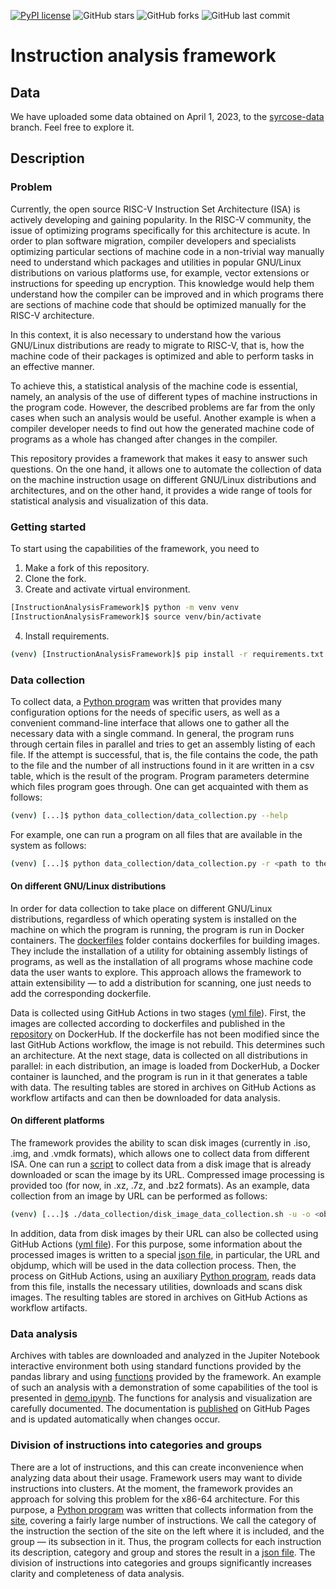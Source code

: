 [![PyPI license](https://img.shields.io/pypi/l/ansicolortags.svg)](https://github.com/Danila-Pechenev/InstructionAnalysisFramework/blob/master/LICENSE.md)
![GitHub stars](https://img.shields.io/github/stars/Danila-Pechenev/InstructionAnalysisFramework?style=social)
![GitHub forks](https://img.shields.io/github/forks/Danila-Pechenev/InstructionAnalysisFramework?style=social)
![GitHub last commit](https://img.shields.io/github/last-commit/Danila-Pechenev/InstructionAnalysisFramework?color=red&style=plastic)

# Instruction analysis framework
## Data
We have uploaded some data obtained on April 1, 2023, to the [syrcose-data](https://github.com/Danila-Pechenev/InstructionAnalysisFramework/tree/syrcose-data) branch.
Feel free to explore it.

## Description
### Problem
Currently, the open source RISC-V Instruction Set Architecture (ISA) is actively
developing and gaining popularity. In the RISC-V community, the issue of optimizing
programs specifically for this architecture is acute. In order to plan software migration,
compiler developers and specialists optimizing particular sections of machine code
in a non-trivial way manually need to understand which packages and utilities in
popular GNU/Linux distributions on various platforms use, for example, vector extensions
or instructions for speeding up encryption. This knowledge would help them understand
how the compiler can be improved and in which programs there are sections of
machine code that should be optimized manually for the RISC-V architecture.

In this context, it is also necessary to understand how the various GNU/Linux
distributions are ready to migrate to RISC-V, that is, how the machine code of
their packages is optimized and able to perform tasks in an effective manner.

To achieve this, a statistical analysis of the machine code is essential, namely,
an analysis of the use of different types of machine instructions in the program code.
However, the described problems are far from the only cases when such an analysis
would be useful. Another example is when a compiler developer needs to
find out how the generated machine code of programs as a whole has
changed after changes in the compiler.

This repository provides a framework that makes it easy to answer
such questions. On the one hand, it allows one to automate the collection of data
on the machine instruction usage on different GNU/Linux distributions and architectures,
and on the other hand, it provides a wide range of tools for statistical analysis
and visualization of this data.

### Getting started
To start using the capabilities of the framework, you need to
1.  Make a fork of this repository.
2.  Clone the fork.
3.  Create and activate virtual environment.
```bash
[InstructionAnalysisFramework]$ python -m venv venv
[InstructionAnalysisFramework]$ source venv/bin/activate
```
4.  Install requirements.
```bash
(venv) [InstructionAnalysisFramework]$ pip install -r requirements.txt
```

### Data collection
To collect data, a [Python program](https://github.com/Danila-Pechenev/InstructionAnalysisFramework/blob/master/data_collection/data_collection.py) was written that provides many
configuration options for the needs of specific users, as well
as a convenient command-line interface that allows one to
gather all the necessary data with a single command. In general, the program runs through certain files in parallel and tries to get an assembly listing
of each file. If the attempt is successful, that is, the file contains the code,
the path to the file and the number of all instructions found in it are
written in a csv table, which is the result of the program. Program parameters determine
which files program goes through. One can get acquainted with them as follows:
```bash
(venv) [...]$ python data_collection/data_collection.py --help
```
For example, one can run a program on all files that are available in the system as follows:
```bash
(venv) [...]$ python data_collection/data_collection.py -r <path to the table>
```
#### On different GNU/Linux distributions
In order for data collection to take place on different GNU/Linux
distributions, regardless of which operating system is installed on the machine
on which the program is running, the program is run in Docker containers.
The [dockerfiles](https://github.com/Danila-Pechenev/InstructionAnalysisFramework/tree/master/dockerfiles) folder
contains dockerfiles for building images. They include the installation of a utility for obtaining
assembly listings of programs, as well as the installation of all programs whose machine
code data the user wants to explore. This approach allows the framework to attain
extensibility — to add a distribution for scanning, one just needs
to add the corresponding dockerfile.

Data is collected using GitHub Actions in two stages ([yml file](https://github.com/Danila-Pechenev/InstructionAnalysisFramework/blob/master/.github/workflows/DockerImagesDC.yml)).
First, the images are collected according to dockerfiles and published in the [repository](https://hub.docker.com/repository/docker/danilapechenev/instruction-analysis/general)
on DockerHub. If the dockerfile has not been modified since the last GitHub Actions workflow,
the image is not rebuild. This determines such an architecture. At the next stage, data is collected on all
distributions in parallel: in each distribution, an image is loaded from
DockerHub, a Docker container is launched, and the program is run in it
that generates a table with data. The resulting tables are stored in archives  on GitHub Actions
as workflow artifacts and can then be downloaded for data analysis.

#### On different platforms
The framework provides the ability to scan disk images (currently in .iso, .img, and .vmdk formats), which allows one to collect data
from different ISA. One can run a [script](https://github.com/Danila-Pechenev/InstructionAnalysisFramework/blob/master/data_collection/disk_image_data_collection.sh)
to collect data from a disk image that is already downloaded or scan the image by its URL.
Compressed image processing is provided too (for now, in .xz, .7z, and .bz2 formats). As an example, data collection from an image by URL can be performed as follows:
```bash
(venv) [...]$ ./data_collection/disk_image_data_collection.sh -u -o <objdump command> <url> <table path>
```

In addition, data from disk images by their URL can also be collected using GitHub Actions ([yml file](https://github.com/Danila-Pechenev/InstructionAnalysisFramework/blob/master/.github/workflows/DiskImagesDC.yml)).
For this purpose, some information about the processed images is written to a special [json file](https://github.com/Danila-Pechenev/InstructionAnalysisFramework/blob/master/disk-images.json),
in particular, the URL and objdump, which will be used in the data collection process.
Then, the process on GitHub Actions, using an auxiliary [Python program](https://github.com/Danila-Pechenev/InstructionAnalysisFramework/blob/master/data_collection/gha_disk_image_scanner.py),
reads data from this file, installs the necessary utilities, downloads and scans disk images.
The resulting tables are stored in archives on GitHub Actions as workflow artifacts.

### Data analysis
Archives with tables are downloaded and analyzed in the Jupiter Notebook interactive environment
both using standard functions provided by the pandas library and using
[functions](https://github.com/Danila-Pechenev/InstructionAnalysisFramework/blob/master/data_analysis/analysis_tool.py)
provided by the framework.
An example of such an analysis with a demonstration of some capabilities of
the tool is presented in [demo.ipynb](https://github.com/Danila-Pechenev/InstructionAnalysisFramework/blob/master/data_analysis/demo.ipynb).
The functions for analysis and visualization are carefully documented. The documentation is
[published](https://danila-pechenev.github.io/InstructionAnalysisFramework/namespaceanalysis__tool.html)
on GitHub Pages and is updated automatically when changes occur.

### Division of instructions into categories and groups
There are a lot of instructions, and this can create inconvenience when analyzing data about their usage.
Framework users may want to divide instructions into clusters.
At the moment, the framework provides an approach for
solving this problem for the x86-64 architecture. For this purpose, a [Python program](https://github.com/Danila-Pechenev/InstructionAnalysisFramework/blob/master/scripts/x86-64_instructions.py) was written
that collects information from the [site](https://linasm.sourceforge.net/docs/instructions/index.php),
covering a fairly large number of instructions.
We call the category of the instruction the section of the site on the left where it
is included, and the group — its subsection in it. Thus, the program collects for
each instruction its description, category and group and stores the result in a
[json file](https://github.com/Danila-Pechenev/InstructionAnalysisFramework/blob/master/x86-64_instructions.json).
The division of instructions into categories and groups significantly increases clarity and
completeness of data analysis.